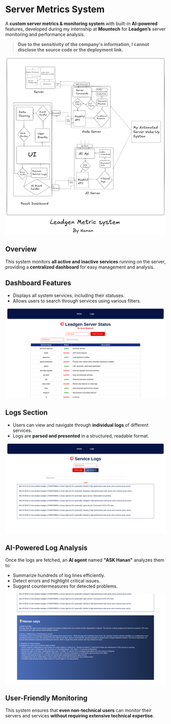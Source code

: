 # Server Metrics System  

A **custom server metrics & monitoring system** with built-in **AI-powered** features, developed during my internship at **Mountech** for **Leadgen’s** server monitoring and performance analysis.  

> **Due to the sensitivity of the company's information, I cannot disclose the source code or the deployment link.**  

![System Model](./Leadgen-metrics-model.png)  

## Overview  

This system monitors **all active and inactive services** running on the server, providing a **centralized dashboard** for easy management and analysis.  

## Dashboard Features  

- Displays all system services, including their statuses.  
- Allows users to search through services using various filters.  

![Screenshot-1](./Screenshot-1.png)  

## Logs Section  

- Users can view and navigate through **individual logs** of different services.  
- Logs are **parsed and presented** in a structured, readable format.  

![Screenshot-2](./Screenshot-2.png)  

## AI-Powered Log Analysis  

Once the logs are fetched, an **AI agent** named **"ASK Hanan"** analyzes them to:  

- Summarize hundreds of log lines efficiently.  
- Detect errors and highlight critical issues.  
- Suggest countermeasures for detected problems.  

![Screenshot-3](./Screenshot-3.png)  

## User-Friendly Monitoring  

This system ensures that **even non-technical users** can monitor their servers and services **without requiring extensive technical expertise**.  
